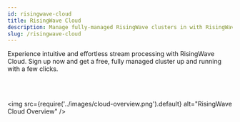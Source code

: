 ```yaml
---
id: risingwave-cloud
title: RisingWave Cloud
description: Manage fully-managed RisingWave clusters in with RisingWave Cloud.
slug: /risingwave-cloud
---
```


Experience intuitive and effortless stream processing with RisingWave Cloud. Sign up now and get a free, fully managed cluster up and running with a few clicks.

<defaultButton text="Sign up for RisingWave Cloud" url="https://risingwave.cloud/auth/signup/"/><lightButton text="Quickstart" cloud="quickstart"/><lightButton text="FAQ" cloud="faq"/><lightButton text="Learn more" cloud="intro"/>

<br/>
<br/>

<img
  src={require('../images/cloud-overview.png').default}
  alt="RisingWave Cloud Overview"
/>